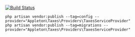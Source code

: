 [![Build Status](https://travis-ci.org/appletonlearning/laravel-taxes.svg?branch=master)](https://travis-ci.org/appletonlearning/laravel-taxes)

```
php artisan vendor:publish --tag=config --provider="Appleton\Taxes\Providers\TaxesServiceProvider"
php artisan vendor:publish --tag=migrations --provider="Appleton\Taxes\Providers\TaxesServiceProvider"
```
